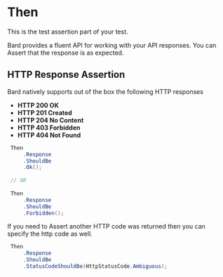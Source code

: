# Then

This is the test assertion part of your test.

Bard provides a fluent API for working with your API responses. You can Assert that the response is as expected.

## HTTP Response Assertion

Bard natively supports out of the box the following HTTP responses

* **HTTP 200 OK**
* **HTTP 201 Created**
* **HTTP 204 No Content**
* **HTTP 403 Forbidden**
* **HTTP 404 Not Found**

```csharp
 Then
     .Response
     .ShouldBe
     .Ok();
 
 // OR
 
 Then
     .Response
     .ShouldBe
     .Forbidden();
```

If you need to Assert another HTTP code was returned then you can specify the http code as well.

```csharp
 Then
     .Response
     .ShouldBe
     .StatusCodeShouldBe(HttpStatusCode.Ambiguous);
```

